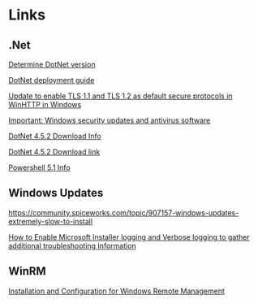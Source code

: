 # Links

## .Net
[Determine DotNet version](https://docs.microsoft.com/en-us/dotnet/framework/migration-guide/how-to-determine-which-versions-are-installed)

[DotNet deployment guide](https://docs.microsoft.com/en-us/dotnet/framework/deployment/deployment-guide-for-developers)

[Update to enable TLS 1.1 and TLS 1.2 as default secure protocols in WinHTTP in Windows](https://support.microsoft.com/en-us/help/3140245/update-to-enable-tls-1-1-and-tls-1-2-as-default-secure-protocols-in-wi)

[Important: Windows security updates and antivirus software](https://support.microsoft.com/en-us/help/4072699/windows-security-updates-and-antivirus-software)

[DotNet 4.5.2 Download Info](https://www.microsoft.com/en-us/download/details.aspx?id=42642)

[DotNet 4.5.2 Download link](https://download.microsoft.com/download/E/2/1/E21644B5-2DF2-47C2-91BD-63C560427900/NDP452-KB2901907-x86-x64-AllOS-ENU.exe)

[Powershell 5.1 Info](https://docs.microsoft.com/en-us/powershell/scripting/wmf/setup/install-configure?view=powershell-5.1)

## Windows Updates

https://community.spiceworks.com/topic/907157-windows-updates-extremely-slow-to-install

[How to Enable Microsoft Installer logging and Verbose logging to gather additional troubleshooting Information
](https://support.microsoft.com/en-us/help/2545723/how-to-enable-microsoft-installer-logging-and-verbose-logging-to-gathe)

## WinRM

[Installation and Configuration for Windows Remote Management](https://docs.microsoft.com/en-us/windows/win32/winrm/installation-and-configuration-for-windows-remote-management)